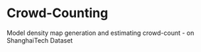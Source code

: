 # Crowd-Counting
Model density map generation and estimating crowd-count - on ShanghaiTech Dataset 
